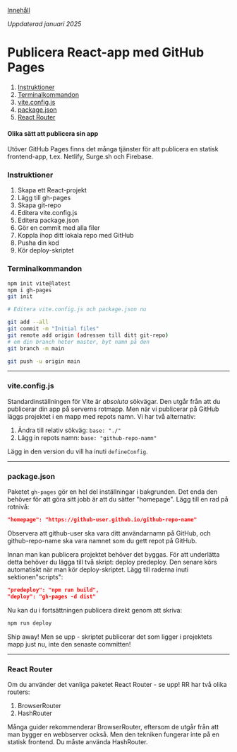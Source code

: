 [Innehåll](../README.md)

*Uppdaterad januari 2025*

# Publicera React-app med GitHub Pages

1. [Instruktioner](#instruktioner)
1. [Terminalkommandon](#instruktioner)
1. [vite.config.js](#viteconfigjs)
1. [package.json](#packagejson)
1. [React Router](#react-router)

#### Olika sätt att publicera sin app
Utöver GitHub Pages finns det många tjänster för att publicera en statisk frontend-app, t.ex. Netlify, Surge.sh och Firebase.


### Instruktioner
1. Skapa ett React-projekt
1. Lägg till gh-pages
1. Skapa git-repo
1. Editera vite.config.js
1. Editera package.json
1. Gör en commit med alla filer
1. Koppla ihop ditt lokala repo med GitHub
1. Pusha din kod
1. Kör deploy-skriptet

### Terminalkommandon
```bash
npm init vite@latest
npm i gh-pages
git init

# Editera vite.config.js och package.json nu

git add --all
git commit -m "Initial files"
git remote add origin (adressen till ditt git-repo)
# om din branch heter master, byt namn på den
git branch -m main

git push -u origin main
```

---

### vite.config.js
Standardinställningen för Vite är *absoluta* sökvägar. Den utgår från att du publicerar din app på serverns rotmapp. Men när vi publicerar på GitHub läggs projektet i en mapp med repots namn. Vi har två alternativ:
1. Ändra till relativ sökväg: `base: "./"`
1. Lägg in repots namn: `base: "github-repo-namn"`

Lägg in den version du vill ha inuti `defineConfig`.

---

### package.json
Paketet `gh-pages` gör en hel del inställningar i bakgrunden. Det enda den behöver för att göra sitt jobb är att du sätter "homepage". Lägg till en rad på rotnivå:
```json
"homepage": "https://github-user.github.io/github-repo-name"
```

Observera att github-user ska vara ditt användarnamn på GitHub, och github-repo-name ska vara namnet som du gett repot på GitHub.

Innan man kan publicera projektet behöver det byggas. För att underlätta detta behöver du lägga till två skript: deploy predeploy. Den senare körs automatiskt när man kör deploy-skriptet. Lägg till raderna inuti sektionen"scripts":
```json
"predeploy": "npm run build",
"deploy": "gh-pages -d dist"
```

Nu kan du i fortsättningen publicera direkt genom att skriva:

```bash
npm run deploy
```

Ship away! Men se upp - skriptet publicerar det som ligger i projektets mapp just nu, inte den senaste committen!

---

### React Router
Om du använder det vanliga paketet React Router - se upp! RR har två olika routers:

1. BrowserRouter
1. HashRouter

Många guider rekommenderar BrowserRouter, eftersom de utgår från att man bygger en webbserver också. Men den tekniken fungerar inte på en statisk frontend. Du måste använda HashRouter.
